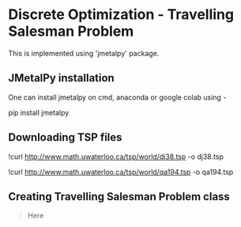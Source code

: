 # Discrete Optimization - Travelling Salesman Problem

This is implemented using 'jmetalpy' package.

## JMetalPy installation
One can install jmetalpy on cmd, anaconda or google colab using - 

pip install jmetalpy

## Downloading TSP files

!curl http://www.math.uwaterloo.ca/tsp/world/dj38.tsp -o dj38.tsp

!curl http://www.math.uwaterloo.ca/tsp/world/qa194.tsp -o qa194.tsp

## Creating Travelling Salesman Problem class 

> Here
